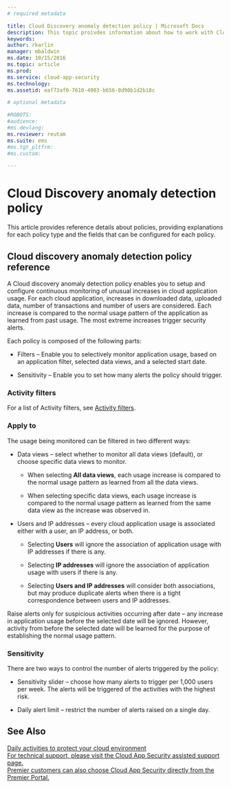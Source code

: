 ```yaml
---
# required metadata

title: Cloud Discovery anomaly detection policy | Microsoft Docs
description: This topic proivdes information about how to work with Cloud Discovery anomaly detection policies.
keywords:
author: rkarlin
manager: mbaldwin
ms.date: 10/15/2016
ms.topic: article
ms.prod:
ms.service: cloud-app-security
ms.technology:
ms.assetid: eaf73af0-7610-4903-b656-8d90b1d2b18c

# optional metadata

#ROBOTS:
#audience:
#ms.devlang:
ms.reviewer: reutam
ms.suite: ems
#ms.tgt_pltfrm:
#ms.custom:

---
```


# Cloud Discovery anomaly detection policy
  This article provides reference details about policies, providing explanations for each policy type and the fields that can be configured for each policy.  
  
## Cloud discovery anomaly detection policy reference  
 A Cloud discovery anomaly detection policy enables you to setup and configure continuous monitoring of unusual increases in cloud application usage. For each cloud application, increases in downloaded data, uploaded data, number of transactions and number of users are considered. Each increase is compared to the normal usage pattern of the application as learned from past usage. The most extreme increases trigger security alerts.  
  
 Each policy is composed of the following parts:  
  
-   Filters – Enable you to selectively monitor application usage, based on an application filter, selected data views, and a selected start date.  
  
-   Sensitivity – Enable you to set how many alerts the policy should trigger.  
  
### Activity filters  
 For a list of Activity filters, see [Activity filters](activity-filters.md).  
  
### Apply to  
 The usage being monitored can be filtered in two different ways:  
  
-   Data views – select whether to monitor all data views (default), or choose specific data views to monitor.  
  
    -   When selecting **All data views**, each usage increase is compared to the normal usage pattern as learned from all the data views.  
  
    -   When selecting specific data views, each usage increase is compared to the normal usage pattern as learned from the same data view as the increase was observed in.  
  
-   Users and IP addresses – every cloud application usage is associated either with a user, an IP address, or both.  
  
    -   Selecting **Users** will ignore the association of application usage with IP addresses if there is any.  
  
    -   Selecting **IP addresses** will ignore the association of application usage with users if there is any.  
  
    -   Selecting **Users and IP addresses** will consider both associations, but may produce duplicate alerts when there is a tight correspondence between users and IP addresses.  
  
 Raise alerts only for suspicious activities occurring after date – any increase in application usage before the selected date will be ignored. However, activity from before the selected date will be learned for the purpose of establishing the normal usage pattern.  
  
### Sensitivity  
 There are two ways to control the number of alerts triggered by the policy:  
  
-   Sensitivity slider – choose how many alerts to trigger per 1,000 users per week. The alerts will be triggered of the activities with the highest risk.  
  
-   Daily alert limit – restrict the number of alerts raised on a single day.  
  
## See Also  
 [Daily activities to protect your cloud environment](daily-activities-to-protect-your-cloud-environment.md)   
 [For technical support, please visit the Cloud App Security assisted support page.](http://support.microsoft.com/oas/default.aspx?prid=16031)   
 [Premier customers can also choose Cloud App Security directly from the Premier Portal.](https://premier.microsoft.com/)  
  
  